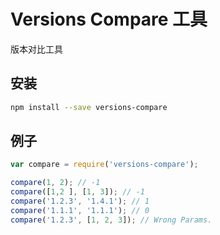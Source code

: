 # Versions Compare 工具

版本对比工具

## 安装

```bash
npm install --save versions-compare
```

## 例子

```javascript
var compare = require('versions-compare');

compare(1, 2); // -1
compare([1,2 ], [1, 3]); // -1
compare('1.2.3', '1.4.1'); // 1
compare('1.1.1', '1.1.1'); // 0
compare('1.2.3', [1, 2, 3]); // Wrong Params.

```
